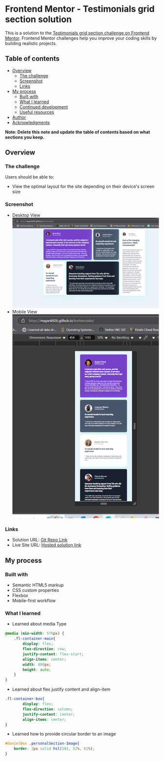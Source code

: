# Frontend Mentor - Testimonials grid section solution

This is a solution to the [Testimonials grid section challenge on Frontend Mentor](https://www.frontendmentor.io/challenges/testimonials-grid-section-Nnw6J7Un7). Frontend Mentor challenges help you improve your coding skills by building realistic projects. 

## Table of contents

- [Overview](#overview)
  - [The challenge](#the-challenge)
  - [Screenshot](#screenshot)
  - [Links](#links)
- [My process](#my-process)
  - [Built with](#built-with)
  - [What I learned](#what-i-learned)
  - [Continued development](#continued-development)
  - [Useful resources](#useful-resources)
- [Author](#author)
- [Acknowledgments](#acknowledgments)

**Note: Delete this note and update the table of contents based on what sections you keep.**

## Overview

### The challenge

Users should be able to:

- View the optimal layout for the site depending on their device's screen size

### Screenshot
- Desktop View
![Desktop View](./images/desktop.PNG)
- Mobile View
![Mobile View](./images/Mobile.PNG)


### Links

- Solution URL: [Git Repo Link](https://github.com/Mayank926/testimonials)
- Live Site URL: [Hosted solution link](https://mayank926.github.io/testimonials/)

## My process

### Built with

- Semantic HTML5 markup
- CSS custom properties
- Flexbox
- Mobile-first workflow

### What I learned

- Learned about media Type
```css
@media (min-width: 576px) {
    .fl-container-main{
        display: flex;
        flex-direction: row;
        justify-content: flex-start;
        align-items: center;
        width: 800px;
        height: auto;
    }
}
```
- Learned about flex justify content and align-item
```css
.fl-container-box{
        display: flex;
        flex-direction: column;
        justify-content: center;
        align-items: center;
}
```
- Learned how to provide circular border to an image

```css
#DanielBox .personalSection-Image{
    border: 2px solid hsl(281, 52%, 61%);
}
```

